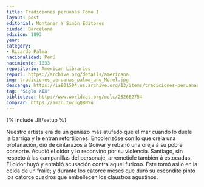 ```yaml
---
title: Tradiciones peruanas Tomo I
layout: post
editorial: Montaner Y Simón Editores
ciudad: Barcelona
edicion: 1893
year:
category: 
- Ricardo Palma
nacionalidad: Perú
nacimiento: 1833
repositorio: American Libraries
repurl: https://archive.org/details/americana
img: tradiciones_peruanas_palma_uno_Morel.jpg
descarga: https://ia801504.us.archive.org/13/items/tradiciones-peruanas/Tradiciones%20peruanas.pdf
tag: "Siglo XIX"
biblioteca: http://www.worldcat.org/oclc/252662754
comprar: https://amzn.to/3gQBNYu
---
```

{% include JB/setup %}

Nuestro artista era de un geniazo más atufado que el mar cuando lo duele la barriga y le entran retortijones. Encolerizóse con lo que creía una profanación, dió de cintarazos á Goiivar y rebanó una oreja á su pobre consorte. Acudió el oidor y lo reconvino por su violencia. Santiago, sin respeto á las campanillas del personaje, arremetióle también á estocadas.
El oidor huyó y entabló acusación contra aquel furioso. Este tomó asilo en la celda de un fraile; y durante los catorce meses que duró su escondite pintó los catorce cuadros que embellecen los claustros agustinos.
